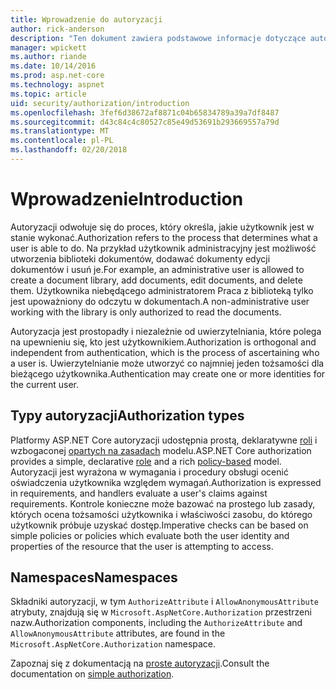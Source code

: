 ```yaml
---
title: Wprowadzenie do autoryzacji
author: rick-anderson
description: "Ten dokument zawiera podstawowe informacje dotyczące autoryzacji i wyjaśniono, jak autoryzacji odnosi się do platformy ASP.NET Core."
manager: wpickett
ms.author: riande
ms.date: 10/14/2016
ms.prod: asp.net-core
ms.technology: aspnet
ms.topic: article
uid: security/authorization/introduction
ms.openlocfilehash: 3fef6d38672af8871c04b65834789a39a7df8487
ms.sourcegitcommit: d43c84c4c80527c85e49d53691b293669557a79d
ms.translationtype: MT
ms.contentlocale: pl-PL
ms.lasthandoff: 02/20/2018
---
```

# <a name="introduction"></a><span data-ttu-id="4e910-103">Wprowadzenie</span><span class="sxs-lookup"><span data-stu-id="4e910-103">Introduction</span></span>

<a name="security-authorization-introduction"></a>

<span data-ttu-id="4e910-104">Autoryzacji odwołuje się do proces, który określa, jakie użytkownik jest w stanie wykonać.</span><span class="sxs-lookup"><span data-stu-id="4e910-104">Authorization refers to the process that determines what a user is able to do.</span></span> <span data-ttu-id="4e910-105">Na przykład użytkownik administracyjny jest możliwość utworzenia biblioteki dokumentów, dodawać dokumenty edycji dokumentów i usuń je.</span><span class="sxs-lookup"><span data-stu-id="4e910-105">For example, an administrative user is allowed to create a document library, add documents, edit documents, and delete them.</span></span> <span data-ttu-id="4e910-106">Użytkownika niebędącego administratorem Praca z biblioteką tylko jest upoważniony do odczytu w dokumentach.</span><span class="sxs-lookup"><span data-stu-id="4e910-106">A non-administrative user working with the library is only authorized to read the documents.</span></span>

<span data-ttu-id="4e910-107">Autoryzacja jest prostopadły i niezależnie od uwierzytelniania, które polega na upewnieniu się, kto jest użytkownikiem.</span><span class="sxs-lookup"><span data-stu-id="4e910-107">Authorization is orthogonal and independent from authentication, which is the process of ascertaining who a user is.</span></span> <span data-ttu-id="4e910-108">Uwierzytelnianie może utworzyć co najmniej jeden tożsamości dla bieżącego użytkownika.</span><span class="sxs-lookup"><span data-stu-id="4e910-108">Authentication may create one or more identities for the current user.</span></span>

## <a name="authorization-types"></a><span data-ttu-id="4e910-109">Typy autoryzacji</span><span class="sxs-lookup"><span data-stu-id="4e910-109">Authorization types</span></span>

<span data-ttu-id="4e910-110">Platformy ASP.NET Core autoryzacji udostępnia prostą, deklaratywne [roli](roles.md) i wzbogaconej [opartych na zasadach](policies.md) modelu.</span><span class="sxs-lookup"><span data-stu-id="4e910-110">ASP.NET Core authorization provides a simple, declarative [role](roles.md) and a rich [policy-based](policies.md) model.</span></span> <span data-ttu-id="4e910-111">Autoryzacji jest wyrażona w wymagania i procedury obsługi ocenić oświadczenia użytkownika względem wymagań.</span><span class="sxs-lookup"><span data-stu-id="4e910-111">Authorization is expressed in requirements, and handlers evaluate a user's claims against requirements.</span></span> <span data-ttu-id="4e910-112">Kontrole konieczne może bazować na prostego lub zasady, których ocena tożsamości użytkownika i właściwości zasobu, do którego użytkownik próbuje uzyskać dostęp.</span><span class="sxs-lookup"><span data-stu-id="4e910-112">Imperative checks can be based on simple policies or policies which evaluate both the user identity and properties of the resource that the user is attempting to access.</span></span>

## <a name="namespaces"></a><span data-ttu-id="4e910-113">Namespaces</span><span class="sxs-lookup"><span data-stu-id="4e910-113">Namespaces</span></span>

<span data-ttu-id="4e910-114">Składniki autoryzacji, w tym `AuthorizeAttribute` i `AllowAnonymousAttribute` atrybuty, znajdują się w `Microsoft.AspNetCore.Authorization` przestrzeni nazw.</span><span class="sxs-lookup"><span data-stu-id="4e910-114">Authorization components, including the `AuthorizeAttribute` and `AllowAnonymousAttribute` attributes, are found in the `Microsoft.AspNetCore.Authorization` namespace.</span></span>

<span data-ttu-id="4e910-115">Zapoznaj się z dokumentacją na [proste autoryzacji](xref:security/authorization/simple).</span><span class="sxs-lookup"><span data-stu-id="4e910-115">Consult the documentation on [simple authorization](xref:security/authorization/simple).</span></span>
